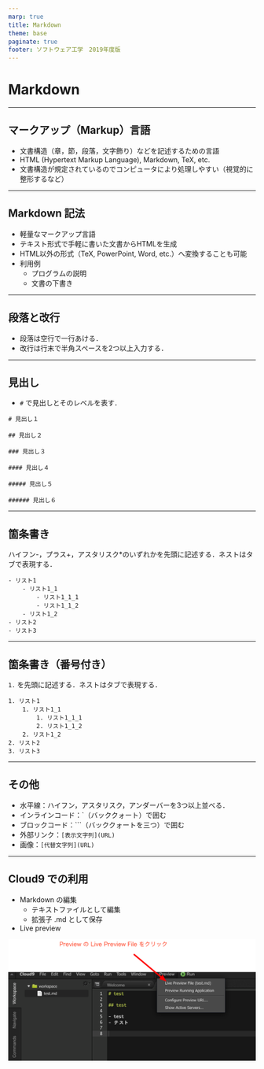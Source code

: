 ```yaml
---
marp: true
title: Markdown
theme: base
paginate: true
footer: ソフトウェア工学　2019年度版
---
```


<style>
section {
    width: 960px;
    height: 720px;
    font-size: 20pt;
}
em {
    font-style: normal;
    color: purple;
}
strong {
    font-style: normal;
    color: red;
}
img[alt~="center"] {
  display: block;
  margin: 0 auto;
}
</style>

# Markdown

---

## マークアップ（Markup）言語

- 文書構造（章，節，段落，文字飾り）などを記述するための言語
- HTML (Hypertext Markup Language), Markdown, TeX, etc.
- 文書構造が規定されているのでコンピュータにより処理しやすい（視覚的に整形するなど）

---

## Markdown 記法

- 軽量なマークアップ言語
- テキスト形式で手軽に書いた文書からHTMLを生成
- HTML以外の形式（TeX, PowerPoint, Word, etc.）へ変換することも可能
- 利用例
    - プログラムの説明
    - 文書の下書き

---

## 段落と改行

- 段落は空行で一行あける．
- 改行は行末で半角スペースを2つ以上入力する．

---

## 見出し

- `#` で見出しとそのレベルを表す．

```
# 見出し１

## 見出し２

### 見出し３

#### 見出し４

##### 見出し５

###### 見出し６
```

---

## 箇条書き

ハイフン-，プラス+，アスタリスク*のいずれかを先頭に記述する．ネストはタブで表現する．

```
- リスト1
    - リスト1_1
        - リスト1_1_1
        - リスト1_1_2
    - リスト1_2
- リスト2
- リスト3
```

---

## 箇条書き（番号付き）

`1.` を先頭に記述する．ネストはタブで表現する．

```
1. リスト1
    1. リスト1_1
        1. リスト1_1_1
        2. リスト1_1_2
    2. リスト1_2
2. リスト2
3. リスト3
```

---

## その他

- 水平線：ハイフン，アスタリスク，アンダーバーを3つ以上並べる．
- インラインコード：`（バッククォート）で囲む
- ブロックコード：```（バッククォートを三つ）で囲む
- 外部リンク：`[表示文字列](URL)`
- 画像：`[代替文字列](URL)`

---

## Cloud9 での利用

- Markdown の編集
    - テキストファイルとして編集
    - 拡張子 .md として保存
- Live preview

![width:600px center](figs/cloud9_5.png)
